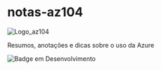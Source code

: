# notas-az104

![Logo_az104](https://github.com/user-attachments/assets/4a2c135d-794a-48b5-b39b-30fd624beeca)


Resumos, anotações e dicas sobre o uso da Azure

![Badge em Desenvolvimento](http://img.shields.io/static/v1?label=STATUS&message=EM%20DESENVOLVIMENTO&color=GREEN&style=for-the-badge)
